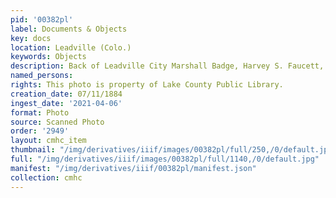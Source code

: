 ```yaml
---
pid: '00382pl'
label: Documents & Objects
key: docs
location: Leadville (Colo.)
keywords: Objects
description: Back of Leadville City Marshall Badge, Harvey S. Faucett, July 11, 1884.
named_persons: 
rights: This photo is property of Lake County Public Library.
creation_date: 07/11/1884
ingest_date: '2021-04-06'
format: Photo
source: Scanned Photo
order: '2949'
layout: cmhc_item
thumbnail: "/img/derivatives/iiif/images/00382pl/full/250,/0/default.jpg"
full: "/img/derivatives/iiif/images/00382pl/full/1140,/0/default.jpg"
manifest: "/img/derivatives/iiif/00382pl/manifest.json"
collection: cmhc
---
```

